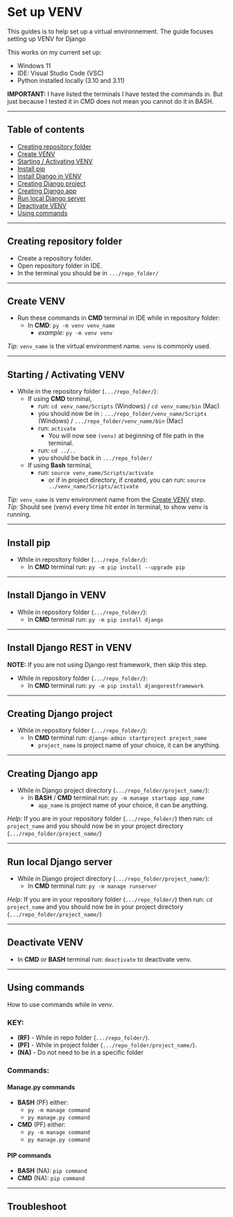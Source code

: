 # Set up VENV

This guides is to help set up a virtual environnement. The guide focuses setting up VENV for Django

This works on my current set up:

- Windows 11
- IDE: Visual Studio Code (VSC)
- Python installed locally (3.10 and 3.11)

**IMPORTANT:** I have listed the terminals I have tested the commands in. But just because I tested it in CMD does not mean you cannot do it in BASH.

---

## Table of contents

- [Creating repository folder](#creating-repository-folder)
- [Create VENV](#create-venv)
- [Starting / Activating VENV](#starting--activating-venv)
- [Install pip](#install-pip)
- [Install Django in VENV](#install-django-in-venv)
- [Creating Django project](#creating-django-project)
- [Creating Django app](#creating-django-app)
- [Run local Django server](#run-local-django-server)
- [Deactivate VENV](#deactivate-venv)
- [Using commands](#using-commands)

---

## Creating repository folder

- Create a repository folder.
- Open repository folder in IDE.
- In the terminal you should be in `.../repo_folder/`

---

## Create VENV

- Run these commands in **CMD** terminal in IDE while in repository folder:
  - In **CMD**: `py -m venv venv_name`
    - *example:* `py -m venv venv`

*Tip:* `venv_name` is the virtual environment name. `venv` is commonly used.

---

## Starting / Activating VENV

- While in the repository folder (`.../repo_folder/`):
  - If using **CMD** terminal,
    - run: `cd venv_name/Scripts` (Windows) / `cd venv_name/bin` (Mac)
    - you should now be in : `.../repo_folder/venv_name/Scripts` (Windows) / `.../repo_folder/venv_name/bin` (Mac)
    - run: `activate`
      - You will now see `(venv)` at beginning of file path in the terminal.
    - run: `cd ../..`
    - you should be back in `.../repo_folder/`
  - If using **Bash** terminal,
    - run: `source venv_name/Scripts/activate`
      - or if in project directory, if created, you can run: `source ../venv_name/Scripts/activate`

*Tip:* `venv_name` is venv environment name from the [Create VENV](#create-venv) step.\
*Tip:* Should see (venv) every time hit enter in terminal, to show venv is running.

---

## Install pip

- While in repository folder (`.../repo_folder/`):
  - In **CMD** terminal run: `py -m pip install --upgrade pip`

---

## Install Django in VENV

- While in repository folder (`.../repo_folder/`):
  - In **CMD** terminal run: `py -m pip install django`

---

## Install Django REST in VENV

**NOTE:** If you are not using Django rest framework, then skip this step.

- While in repository folder (`.../repo_folder/`):
  - In **CMD** terminal run: `py -m pip install djangorestframework`

---

## Creating Django project

- While in repository folder (`.../repo_folder/`):
  - In **CMD** terminal run: `django-admin startproject project_name`
    - `project_name` is project name of your choice, it can be anything.

---

## Creating Django app

- While in Django project directory (`.../repo_folder/project_name/`):
  - In **BASH** / **CMD** terminal run: `py -m manage startapp app_name`
    - `app_name` is project name of your choice, it can be anything.

*Help:* If you are in your repository folder (`.../repo_folder/`) then run: `cd project_name` and you should now be in your project directory (`.../repo_folder/project_name/`)

---

## Run local Django server

- While in Django project directory (`.../repo_folder/project_name/`):
  - In **CMD** terminal run: `py -m manage runserver`

*Help:* If you are in your repository folder (`.../repo_folder/`) then run: `cd project_name` and you should now be in your project directory (`.../repo_folder/project_name/`)

---

## Deactivate VENV

- In **CMD** or **BASH** terminal run: `deactivate` to deactivate venv.

---

## Using commands

How to use commands while in venv.

### **KEY:**

- **(RF)** - While in repo folder (`.../repo_folder/`).
- **(PF)** - While in project folder (`.../repo_folder/project_name/`).
- **(NA)** - Do not need to be in a specific folder

### **Commands:**

#### Manage.py commands

- **BASH** (PF) either:
  - `py -m manage command`
  - `py manage.py command`
- **CMD** (PF) either:
  - `py -m manage command`
  - `py manage.py command`

#### PIP commands

- **BASH** (NA): `pip command`
- **CMD** (NA): `pip command`

---

## Troubleshoot
